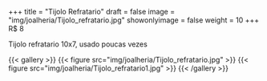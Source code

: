 +++
title = "Tijolo Refratario"
draft = false
image = "img/joalheria/Tijolo_refratario.jpg"
showonlyimage = false
weight = 10
+++
<span class="price">R$ 8</span>

<!--more-->

Tijolo refratario 10x7, usado poucas vezes

{{< gallery >}}
{{< figure src="img/joalheria/Tijolo_refratario.jpg" >}}
{{< figure src="img/joalheria/Tijolo_refratario1.jpg" >}}
{{< /gallery >}}
